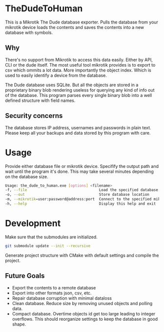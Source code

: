 # TheDudeToHuman
This is a Mikrotik The Dude database exporter. Pulls the database from your mikrotik device loads the contents and saves the contents into a new database with symbols.

## Why
There's no support from Mikrotik to access this data easily. Either by API, CLI or the dude itself. The most useful tool mikrotik provides is to export to csv which ommits a lot data. More importantly the object index. Which is used to easily identify a device from the database.

The Dude database uses SQLite. But all the objects are stored in a proprietary binary blob rendering useless for querying any kind of info out of the database. This program parses every single binary blob into a well defined structure with field names.

## Security concerns
The database stores IP address, usernames and passwords in plain text. Please keep all your backups and data stored by this program with care.

# Usage

Provide either database file or mikrotik device. Specifify the output path and wait until the program it's done. This may take several minutes depending on the database size.

```bash
Usage: the_dude_to_human.exe [options] <filename>
-f, --file                                 Load the specified database file
-o, --out                                  Store database location
-m, --mikrotik=user:password@address:port  Connect to the specified mikrotik device
-h, --help                                 Display this help and exit
```

# Development

Make sure that the submodules are initialized.

```bash
git submodule update --init --recursive
```

Generate project structure with CMake with default settings and compile the project.

## Future Goals
* Export the contents to a remote database
* Export into other formats json, csv, etc.
* Repair database corruption with minimal dataloss
* Clean database. Reduce size by removing unused objects and polling data.
* Compact database. Overtime objects id get too large leading to integer overflows. This should reorganize settings to keep the database in good shape.